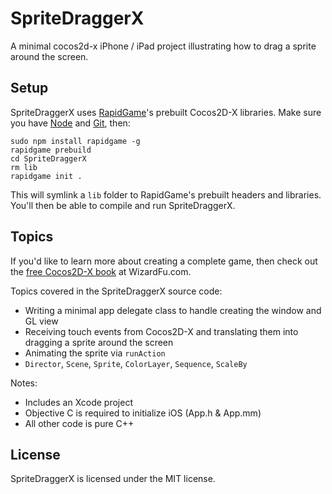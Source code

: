 SpriteDraggerX
==============

A minimal cocos2d-x iPhone / iPad project illustrating how to drag a sprite around the screen.


Setup
-----

SpriteDraggerX uses [RapidGame](https://github.com/NatWeiss/RapidGame)'s prebuilt Cocos2D-X libraries. Make sure you have [Node](http://nodejs.org/download/) and [Git](http://git-scm.com/downloads), then:

	sudo npm install rapidgame -g
	rapidgame prebuild
	cd SpriteDraggerX
	rm lib
	rapidgame init .

This will symlink a `lib` folder to RapidGame's prebuilt headers and libraries. You'll then be able to compile and run SpriteDraggerX.


Topics
------

If you'd like to learn more about creating a complete game, then check out the [free Cocos2D-X book](http://wizardfu.com/book/cocos2d-x/) at WizardFu.com.

Topics covered in the SpriteDraggerX source code:

 * Writing a minimal app delegate class to handle creating the window and GL view
 * Receiving touch events from Cocos2D-X and translating them into dragging a sprite around the screen
 * Animating the sprite via `runAction`
 * `Director`, `Scene`, `Sprite`, `ColorLayer`, `Sequence`, `ScaleBy`

Notes:

 * Includes an Xcode project
 * Objective C is required to initialize iOS (App.h & App.mm)
 * All other code is pure C++


License
-------

SpriteDraggerX is licensed under the MIT license.